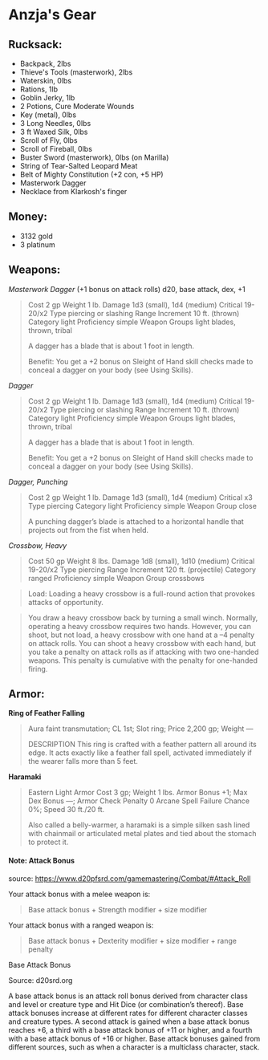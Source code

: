 # Anzja's Gear

## Rucksack:

- Backpack, 2lbs
- Thieve's Tools (masterwork), 2lbs
- Waterskin, 0lbs
- Rations, 1lb
- Goblin Jerky, 1lb
- 2 Potions, Cure Moderate Wounds
- Key (metal), 0lbs
- 3 Long Needles, 0lbs
- 3 ft Waxed Silk, 0lbs
- Scroll of Fly, 0lbs
- Scroll of Fireball, 0lbs
- Buster Sword (masterwork), 0lbs (on Marilla)
- String of Tear-Salted Leopard Meat
- Belt of Mighty Constitution (+2 con, +5 HP)
- Masterwork Dagger
- Necklace from Klarkosh's finger

## Money:

- 3132 gold
- 3 platinum

## Weapons:

*Masterwork Dagger* (+1 bonus on attack rolls) d20, base attack, dex, +1

>Cost 2 gp
>Weight 1 lb.
>Damage 1d3 (small), 1d4 (medium) Critical 19-20/x2 Type piercing or slashing
>Range Increment 10 ft. (thrown)
>Category light Proficiency simple
>Weapon Groups light blades, thrown, tribal
>
>A dagger has a blade that is about 1 foot in length.
>
>Benefit: You get a +2 bonus on Sleight of Hand skill checks made to conceal a dagger on your body (see Using Skills).


*Dagger*

>Cost 2 gp
>Weight 1 lb.
>Damage 1d3 (small), 1d4 (medium) Critical 19-20/x2 Type piercing or slashing
>Range Increment 10 ft. (thrown)
>Category light Proficiency simple
>Weapon Groups light blades, thrown, tribal
>
>A dagger has a blade that is about 1 foot in length.
>
>Benefit: You get a +2 bonus on Sleight of Hand skill checks made to conceal a dagger on your body (see Using Skills).

*Dagger, Punching*

>Cost 2 gp
>Weight 1 lb.
>Damage 1d3 (small), 1d4 (medium) Critical x3 Type piercing
>Category light Proficiency simple
>Weapon Group close
>
>A punching dagger’s blade is attached to a horizontal handle that projects out from the fist when held.


*Crossbow, Heavy*

>Cost 50 gp Weight 8 lbs.
>Damage 1d8 (small), 1d10 (medium) Critical 19-20/x2 Type piercing
>Range Increment 120 ft. (projectile)
>Category ranged Proficiency simple
>Weapon Group crossbows

>Load: Loading a heavy crossbow is a full-round action that provokes attacks of opportunity.

>You draw a heavy crossbow back by turning a small winch. Normally, operating a heavy crossbow requires two hands. However, you can shoot, but not load, a heavy crossbow with one hand at a –4 penalty on attack rolls. You can shoot a heavy crossbow with each hand, but you take a penalty on attack rolls as if attacking with two one-handed weapons. This penalty is cumulative with the penalty for one-handed firing.

## Armor:

**Ring of Feather Falling**

>Aura faint transmutation; CL 1st; Slot ring; Price 2,200 gp; Weight —
>
>DESCRIPTION
>This ring is crafted with a feather pattern all around its edge. It acts exactly like a feather fall spell, activated immediately if the wearer falls more than 5 feet.


**Haramaki**

>Eastern Light Armor
>Cost 3 gp; Weight 1 lbs.
>Armor Bonus +1; Max Dex Bonus —; Armor Check Penalty 0
>Arcane Spell Failure Chance 0%; Speed 30 ft./20 ft.
>
>Also called a belly-warmer, a haramaki is a simple silken sash lined with chainmail or articulated metal plates and tied about the stomach to protect it.


#### Note: Attack Bonus

source: https://www.d20pfsrd.com/gamemastering/Combat/#Attack_Roll

Your attack bonus with a melee weapon is:

>Base attack bonus + Strength modifier + size modifier

Your attack bonus with a ranged weapon is:

>Base attack bonus + Dexterity modifier + size modifier + range penalty

Base Attack Bonus

Source: d20srd.org

A base attack bonus is an attack roll bonus derived from character class and level or creature type and Hit Dice (or combination’s thereof). Base attack bonuses increase at different rates for different character classes and creature types. A second attack is gained when a base attack bonus reaches +6, a third with a base attack bonus of +11 or higher, and a fourth with a base attack bonus of +16 or higher. Base attack bonuses gained from different sources, such as when a character is a multiclass character, stack.
